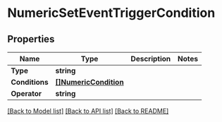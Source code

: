 # NumericSetEventTriggerCondition

## Properties

Name | Type | Description | Notes
------------ | ------------- | ------------- | -------------
**Type** | **string** |  | 
**Conditions** | [**[]NumericCondition**](NumericCondition.md) |  | 
**Operator** | **string** |  | 

[[Back to Model list]](../README.md#documentation-for-models) [[Back to API list]](../README.md#documentation-for-api-endpoints) [[Back to README]](../README.md)


